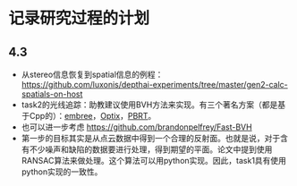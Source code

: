 # 记录研究过程的计划
## 4.3
+ 从stereo信息恢复到spatial信息的例程：https://github.com/luxonis/depthai-experiments/tree/master/gen2-calc-spatials-on-host
+ task2的光线追踪：助教建议使用BVH方法来实现。有三个著名方案（都是基于Cpp的）：[embree](https://github.com/embree/embree)，[Optix](https://developer.nvidia.com/optix)，[PBRT](https://github.com/mmp/pbrt-v3)。
+ 也可以进一步考虑 https://github.com/brandonpelfrey/Fast-BVH
+ 第一步的目标其实是从点云数据中得到一个合理的反射面。也就是说，对于含有不少噪声和缺陷的数据要进行处理，得到期望的平面。论文中提到使用RANSAC算法来做处理。这个算法可以用python实现。因此，task1具有使用python实现的一致性。